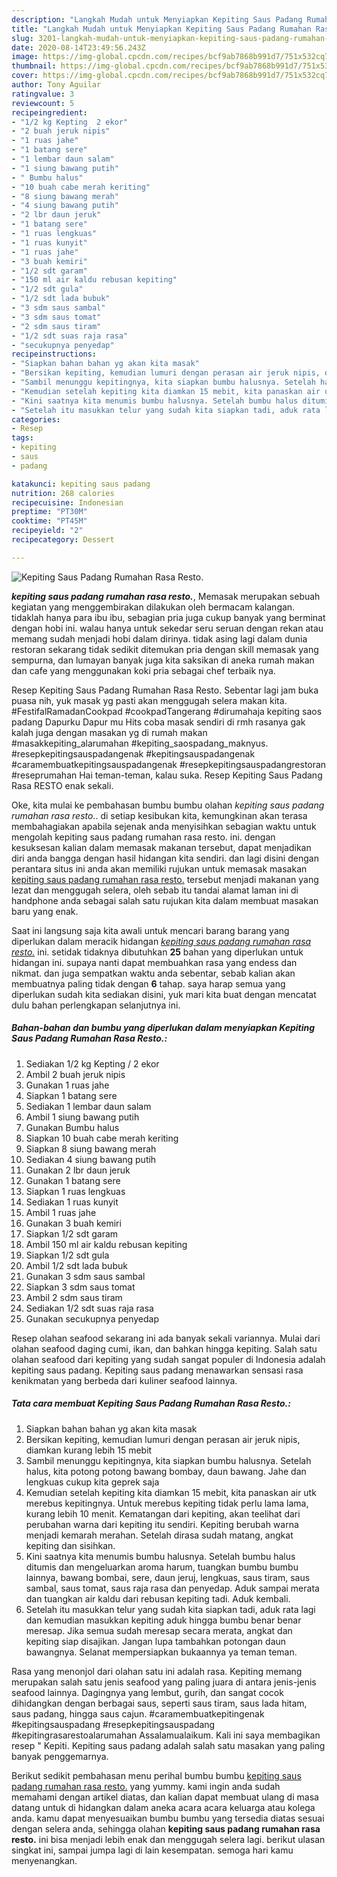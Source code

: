 ```yaml
---
description: "Langkah Mudah untuk Menyiapkan Kepiting Saus Padang Rumahan Rasa Resto. Lezat"
title: "Langkah Mudah untuk Menyiapkan Kepiting Saus Padang Rumahan Rasa Resto. Lezat"
slug: 3201-langkah-mudah-untuk-menyiapkan-kepiting-saus-padang-rumahan-rasa-resto-lezat
date: 2020-08-14T23:49:56.243Z
image: https://img-global.cpcdn.com/recipes/bcf9ab7868b991d7/751x532cq70/kepiting-saus-padang-rumahan-rasa-resto-foto-resep-utama.jpg
thumbnail: https://img-global.cpcdn.com/recipes/bcf9ab7868b991d7/751x532cq70/kepiting-saus-padang-rumahan-rasa-resto-foto-resep-utama.jpg
cover: https://img-global.cpcdn.com/recipes/bcf9ab7868b991d7/751x532cq70/kepiting-saus-padang-rumahan-rasa-resto-foto-resep-utama.jpg
author: Tony Aguilar
ratingvalue: 3
reviewcount: 5
recipeingredient:
- "1/2 kg Kepting  2 ekor"
- "2 buah jeruk nipis"
- "1 ruas jahe"
- "1 batang sere"
- "1 lembar daun salam"
- "1 siung bawang putih"
- " Bumbu halus"
- "10 buah cabe merah keriting"
- "8 siung bawang merah"
- "4 siung bawang putih"
- "2 lbr daun jeruk"
- "1 batang sere"
- "1 ruas lengkuas"
- "1 ruas kunyit"
- "1 ruas jahe"
- "3 buah kemiri"
- "1/2 sdt garam"
- "150 ml air kaldu rebusan kepiting"
- "1/2 sdt gula"
- "1/2 sdt lada bubuk"
- "3 sdm saus sambal"
- "3 sdm saus tomat"
- "2 sdm saus tiram"
- "1/2 sdt suas raja rasa"
- "secukupnya penyedap"
recipeinstructions:
- "Siapkan bahan bahan yg akan kita masak"
- "Bersikan kepiting, kemudian lumuri dengan perasan air jeruk nipis, diamkan kurang lebih 15 mebit"
- "Sambil menunggu kepitingnya, kita siapkan bumbu halusnya. Setelah halus, kita potong potong bawang bombay, daun bawang. Jahe dan lengkuas cukup kita geprek saja"
- "Kemudian setelah kepiting kita diamkan 15 mebit, kita panaskan air utk merebus kepitingnya. Untuk merebus kepiting tidak perlu lama lama, kurang lebih 10 menit. Kematangan dari kepiting, akan teelihat dari perubahan warna dari kepiting itu sendiri. Kepiting berubah warna menjadi kemarah merahan. Setelah dirasa sudah matang, angkat kepiting dan sisihkan."
- "Kini saatnya kita menumis bumbu halusnya. Setelah bumbu halus ditumis dan mengeluarkan aroma harum, tuangkan bumbu bumbu lainnya, bawang bombai, sere, daun jeruj, lengkuas, saus tiram, saus sambal, saus tomat, saus raja rasa dan penyedap. Aduk sampai merata dan tuangkan air kaldu dari rebusan kepiting tadi. Aduk kembali."
- "Setelah itu masukkan telur yang sudah kita siapkan tadi, aduk rata lagi dan kemudian masukkan kepiting aduk hingga bumbu benar benar meresap. Jika semua sudah meresap secara merata, angkat dan kepiting siap disajikan. Jangan lupa tambahkan potongan daun bawangnya. Selanat mempersiapkan bukaannya ya teman teman."
categories:
- Resep
tags:
- kepiting
- saus
- padang

katakunci: kepiting saus padang 
nutrition: 268 calories
recipecuisine: Indonesian
preptime: "PT30M"
cooktime: "PT45M"
recipeyield: "2"
recipecategory: Dessert

---
```



![Kepiting Saus Padang Rumahan Rasa Resto.](https://img-global.cpcdn.com/recipes/bcf9ab7868b991d7/751x532cq70/kepiting-saus-padang-rumahan-rasa-resto-foto-resep-utama.jpg)

<b><i>kepiting saus padang rumahan rasa resto.</i></b>, Memasak merupakan sebuah kegiatan yang menggembirakan dilakukan oleh bermacam kalangan. tidaklah hanya para ibu ibu, sebagian pria juga cukup banyak yang berminat dengan hobi ini. walau hanya untuk sekedar seru seruan dengan rekan atau memang sudah menjadi hobi dalam dirinya. tidak asing lagi dalam dunia restoran sekarang tidak sedikit ditemukan pria dengan skill memasak yang sempurna, dan lumayan banyak juga kita saksikan di aneka rumah makan dan cafe yang menggunakan koki pria sebagai chef terbaik nya.

Resep Kepiting Saus Padang Rumahan Rasa Resto. Sebentar lagi jam buka puasa nih, yuk masak yg pasti akan menggugah selera makan kita. #FestifalRamadanCookpad #cookpadTangerang #dirumahaja kepiting saos padang Dapurku Dapur mu Hits coba masak sendiri di rmh rasanya gak kalah juga dengan masakan yg di rumah makan #masakkepiting_alarumahan #kepiting_saospadang_maknyus. #resepkepitingsauspadangenak #kepitingsauspadangenak #caramembuatkepitingsauspadangenak #resepkepitingsauspadangrestoran #reseprumahan Hai teman-teman, kalau suka. Resep Kepiting Saus Padang Rasa RESTO enak sekali.

Oke, kita mulai ke pembahasan bumbu bumbu olahan <i>kepiting saus padang rumahan rasa resto.</i>. di setiap kesibukan kita, kemungkinan akan terasa membahagiakan apabila sejenak anda menyisihkan sebagian waktu untuk mengolah kepiting saus padang rumahan rasa resto. ini. dengan kesuksesan kalian dalam memasak makanan tersebut, dapat menjadikan diri anda bangga dengan hasil hidangan kita sendiri. dan lagi disini dengan perantara situs ini anda akan memiliki rujukan untuk memasak masakan <u>kepiting saus padang rumahan rasa resto.</u> tersebut menjadi makanan yang lezat dan menggugah selera, oleh sebab itu tandai alamat laman ini di handphone anda sebagai salah satu rujukan kita dalam membuat masakan baru yang enak.


Saat ini langsung saja kita awali untuk mencari barang barang yang diperlukan dalam meracik hidangan <u><i>kepiting saus padang rumahan rasa resto.</i></u> ini. setidak tidaknya dibutuhkan <b>25</b> bahan yang diperlukan untuk hidangan ini. supaya nanti dapat membuahkan rasa yang endess dan nikmat. dan juga sempatkan waktu anda sebentar, sebab kalian akan membuatnya paling tidak dengan <b>6</b> tahap. saya harap semua yang diperlukan sudah kita sediakan disini, yuk mari kita buat dengan mencatat dulu bahan perlengkapan selanjutnya ini.

<!--inarticleads1-->

##### Bahan-bahan dan bumbu yang diperlukan dalam menyiapkan Kepiting Saus Padang Rumahan Rasa Resto.:

1. Sediakan 1/2 kg Kepting / 2 ekor
1. Ambil 2 buah jeruk nipis
1. Gunakan 1 ruas jahe
1. Siapkan 1 batang sere
1. Sediakan 1 lembar daun salam
1. Ambil 1 siung bawang putih
1. Gunakan  Bumbu halus
1. Siapkan 10 buah cabe merah keriting
1. Siapkan 8 siung bawang merah
1. Sediakan 4 siung bawang putih
1. Gunakan 2 lbr daun jeruk
1. Gunakan 1 batang sere
1. Siapkan 1 ruas lengkuas
1. Sediakan 1 ruas kunyit
1. Ambil 1 ruas jahe
1. Gunakan 3 buah kemiri
1. Siapkan 1/2 sdt garam
1. Ambil 150 ml air kaldu rebusan kepiting
1. Siapkan 1/2 sdt gula
1. Ambil 1/2 sdt lada bubuk
1. Gunakan 3 sdm saus sambal
1. Siapkan 3 sdm saus tomat
1. Ambil 2 sdm saus tiram
1. Sediakan 1/2 sdt suas raja rasa
1. Gunakan secukupnya penyedap


Resep olahan seafood sekarang ini ada banyak sekali variannya. Mulai dari olahan seafood daging cumi, ikan, dan bahkan hingga kepiting. Salah satu olahan seafood dari kepiting yang sudah sangat populer di Indonesia adalah kepiting saus padang. Kepiting saus padang menawarkan sensasi rasa kenikmatan yang berbeda dari kuliner seafood lainnya. 

<!--inarticleads2-->

##### Tata cara membuat Kepiting Saus Padang Rumahan Rasa Resto.:

1. Siapkan bahan bahan yg akan kita masak
1. Bersikan kepiting, kemudian lumuri dengan perasan air jeruk nipis, diamkan kurang lebih 15 mebit
1. Sambil menunggu kepitingnya, kita siapkan bumbu halusnya. Setelah halus, kita potong potong bawang bombay, daun bawang. Jahe dan lengkuas cukup kita geprek saja
1. Kemudian setelah kepiting kita diamkan 15 mebit, kita panaskan air utk merebus kepitingnya. Untuk merebus kepiting tidak perlu lama lama, kurang lebih 10 menit. Kematangan dari kepiting, akan teelihat dari perubahan warna dari kepiting itu sendiri. Kepiting berubah warna menjadi kemarah merahan. Setelah dirasa sudah matang, angkat kepiting dan sisihkan.
1. Kini saatnya kita menumis bumbu halusnya. Setelah bumbu halus ditumis dan mengeluarkan aroma harum, tuangkan bumbu bumbu lainnya, bawang bombai, sere, daun jeruj, lengkuas, saus tiram, saus sambal, saus tomat, saus raja rasa dan penyedap. Aduk sampai merata dan tuangkan air kaldu dari rebusan kepiting tadi. Aduk kembali.
1. Setelah itu masukkan telur yang sudah kita siapkan tadi, aduk rata lagi dan kemudian masukkan kepiting aduk hingga bumbu benar benar meresap. Jika semua sudah meresap secara merata, angkat dan kepiting siap disajikan. Jangan lupa tambahkan potongan daun bawangnya. Selanat mempersiapkan bukaannya ya teman teman.


Rasa yang menonjol dari olahan satu ini adalah rasa. Kepiting memang merupakan salah satu jenis seafood yang paling juara di antara jenis-jenis seafood lainnya. Dagingnya yang lembut, gurih, dan sangat cocok dihidangkan dengan berbagai saus, seperti saus tiram, saus lada hitam, saus padang, hingga saus cajun. #caramembuatkepitingenak #kepitingsauspadang #resepkepitingsauspadang #kepitingrasarestoalarumahan Assalamualaikum. Kali ini saya membagikan resep &#34; Kepiti. Kepiting saus padang adalah salah satu masakan yang paling banyak penggemarnya. 

Berikut sedikit pembahasan menu perihal bumbu bumbu <u>kepiting saus padang rumahan rasa resto.</u> yang yummy. kami ingin anda sudah memahami dengan artikel diatas, dan kalian dapat membuat ulang di masa datang untuk di hidangkan dalam aneka acara acara keluarga atau kolega anda. kamu dapat menyesuaikan bumbu bumbu yang tersedia diatas sesuai dengan selera anda, sehingga olahan <b>kepiting saus padang rumahan rasa resto.</b> ini bisa menjadi lebih enak dan menggugah selera lagi. berikut ulasan singkat ini, sampai jumpa lagi di lain kesempatan. semoga hari kamu menyenangkan.
